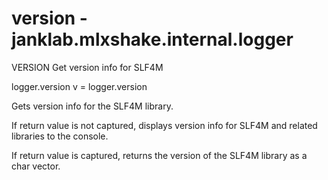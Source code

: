 # version - janklab.mlxshake.internal.logger

VERSION Get version info for SLF4M

logger.version
v = logger.version

Gets version info for the SLF4M library.

If return value is not captured, displays version info for SLF4M and related
libraries to the console.

If return value is captured, returns the version of the SLF4M library as
a char vector.




